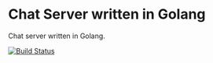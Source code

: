 # Chat Server written in Golang

Chat server written in Golang.

[![Build Status](https://travis-ci.org/mnrn/chat.svg?branch=master)](https://travis-ci.org/mnrn/chat)